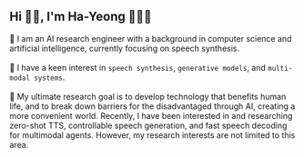 <!-- <div align="right">
<a href="https://hits.seeyoufarm.com"><img src="https://hits.seeyoufarm.com/api/count/incr/badge.svg?url=https%3A%2F%2Fgithub.com%2Fchy0428&count_bg=%23F58F9D&title_bg=%23555555&icon=&icon_color=%23E7E7E7&title=profile+view&edge_flat=false" align="right" //></a>
<!-- <img src="https://gpvc.arturio.dev/chy0428" align="right" /> -->
  
<h2 align="left">Hi 👋🏻,  I'm Ha-Yeong 👩🏻‍💻</h1>

🎯  I am an AI research engineer with a background in computer science and artificial intelligence, currently focusing on speech synthesis. <br> <br>
🤗  I have a keen interest in `speech synthesis`, `generative models`, and `multi-modal systems`. <br> <br>
🧭 My ultimate research goal is to develop technology that benefits human life, and to break down barriers for the disadvantaged through AI, creating a more convenient world. Recently, I have been interested in and researching zero-shot TTS, controllable speech generation, and fast speech decoding for multimodal agents. However, my research interests are not limited to this area.
